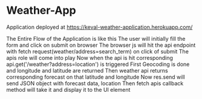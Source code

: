 # Weather-App
Application deployed at https://keval-weather-application.herokuapp.com/

The Entire Flow of the Application is like this
The user will initially fill the form and click on submit on browser
The browser js will hit the api endpoint with fetch request(weather/address=search_term) on click of submit
The apis role will come into play
Now when the api is hit corresponding api.get('/weather?address=location') is triggered
First Geocoding is done and longitude and latitude are returned
Then weather api returns corresponding forecast on that latitude and longitude
Now res.send will send JSON object with forecast data, location
Then fetch apis callback method will take it and display it to the UI element

